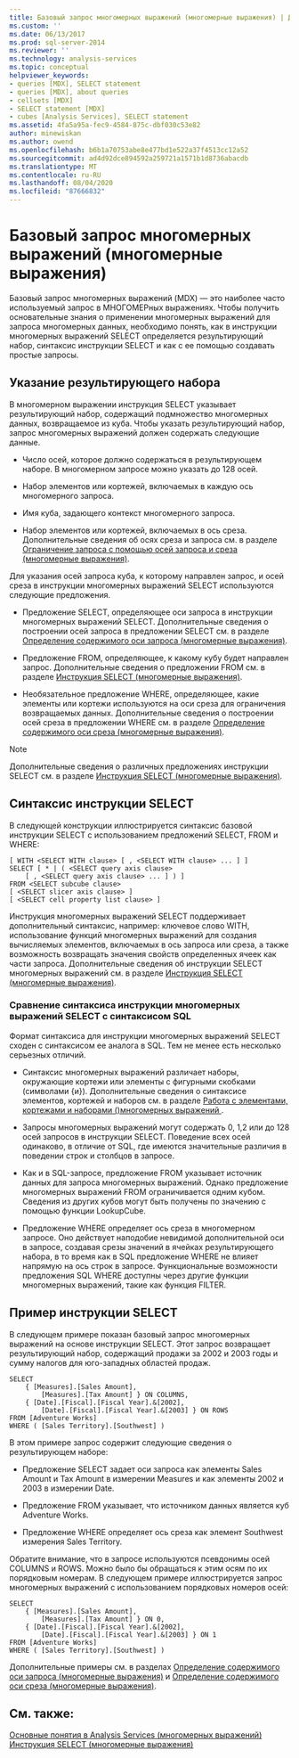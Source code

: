 ```yaml
---
title: Базовый запрос многомерных выражений (многомерные выражения) | Документация Майкрософт
ms.custom: ''
ms.date: 06/13/2017
ms.prod: sql-server-2014
ms.reviewer: ''
ms.technology: analysis-services
ms.topic: conceptual
helpviewer_keywords:
- queries [MDX], SELECT statement
- queries [MDX], about queries
- cellsets [MDX]
- SELECT statement [MDX]
- cubes [Analysis Services], SELECT statement
ms.assetid: 4fa5a95a-fec9-4584-875c-dbf030c53e82
author: minewiskan
ms.author: owend
ms.openlocfilehash: b6b1a70753abe8e477bd1e522a37f4513cc12a52
ms.sourcegitcommit: ad4d92dce894592a259721a1571b1d8736abacdb
ms.translationtype: MT
ms.contentlocale: ru-RU
ms.lasthandoff: 08/04/2020
ms.locfileid: "87666832"
---
```

# <a name="the-basic-mdx-query-mdx"></a>Базовый запрос многомерных выражений (многомерные выражения)
  Базовый запрос многомерных выражений (MDX) — это наиболее часто используемый запрос в МНОГОМЕРных выражениях. Чтобы получить основательные знания о применении многомерных выражений для запроса многомерных данных, необходимо понять, как в инструкции многомерных выражений SELECT определяется результирующий набор, синтаксис инструкции SELECT и как с ее помощью создавать простые запросы.  
  
## <a name="specifying-a-result-set"></a>Указание результирующего набора  
 В многомерном выражении инструкция SELECT указывает результирующий набор, содержащий подмножество многомерных данных, возвращаемое из куба. Чтобы указать результирующий набор, запрос многомерных выражений должен содержать следующие данные.  
  
-   Число осей, которое должно содержаться в результирующем наборе. В многомерном запросе можно указать до 128 осей.  
  
-   Набор элементов или кортежей, включаемых в каждую ось многомерного запроса.  
  
-   Имя куба, задающего контекст многомерного запроса.  
  
-   Набор элементов или кортежей, включаемых в ось среза. Дополнительные сведения об осях среза и запроса см. в разделе [Ограничение запроса с помощью осей запроса и среза (многомерные выражения)](mdx-query-and-slicer-axes-restricting-the-query.md).  
  
 Для указания осей запроса куба, к которому направлен запрос, и осей среза в инструкции многомерных выражений SELECT используются следующие предложения.  
  
-   Предложение SELECT, определяющее оси запроса в инструкции многомерных выражений SELECT. Дополнительные сведения о построении осей запроса в предложении SELECT см. в разделе [Определение содержимого оси запроса (многомерные выражения)](mdx-query-and-slicer-axes-specify-the-contents-of-a-query-axis.md).  
  
-   Предложение FROM, определяющее, к какому кубу будет направлен запрос. Дополнительные сведения о предложении FROM см. в разделе [Инструкция SELECT (многомерные выражения)](/sql/mdx/mdx-data-manipulation-select).  
  
-   Необязательное предложение WHERE, определяющее, какие элементы или кортежи используются на оси среза для ограничения возвращаемых данных. Дополнительные сведения о построении осей среза в предложении WHERE см. в разделе [Определение содержимого оси среза (многомерные выражения)](mdx-query-and-slicer-axes-specify-the-contents-of-a-slicer-axis.md).  
  
> [!NOTE]  
>  Дополнительные сведения о различных предложениях инструкции SELECT см. в разделе [Инструкция SELECT (многомерные выражения)](/sql/mdx/mdx-data-manipulation-select).  
  
## <a name="select-statement-syntax"></a>Синтаксис инструкции SELECT  
 В следующей конструкции иллюстрируется синтаксис базовой инструкции SELECT с использованием предложений SELECT, FROM и WHERE:  
  
```  
[ WITH <SELECT WITH clause> [ , <SELECT WITH clause> ... ] ]   
SELECT [ * | ( <SELECT query axis clause>   
    [ , <SELECT query axis clause> ... ] ) ]  
FROM <SELECT subcube clause>   
[ <SELECT slicer axis clause> ]  
[ <SELECT cell property list clause> ]  
```  
  
 Инструкция многомерных выражений SELECT поддерживает дополнительный синтаксис, например: ключевое слово WITH, использование функций многомерных выражений для создания вычисляемых элементов, включаемых в ось запроса или среза, а также возможность возвращать значения свойств определенных ячеек как части запроса. Дополнительные сведения об инструкции SELECT многомерных выражений см. в разделе [Инструкция SELECT (многомерные выражения)](/sql/mdx/mdx-data-manipulation-select).  
  
### <a name="comparing-the-syntax-of-the-mdx-select-statement-to-sql"></a>Сравнение синтаксиса инструкции многомерных выражений SELECT с синтаксисом SQL  
 Формат синтаксиса для инструкции многомерных выражений SELECT сходен с синтаксисом ее аналога в SQL. Тем не менее есть несколько серьезных отличий.  
  
-   Синтаксис многомерных выражений различает наборы, окружающие кортежи или элементы с фигурными скобками (символами {и}). Дополнительные сведения о синтаксисе элементов, кортежей и наборов см. в разделе [Работа с элементами, кортежами и наборами &#40;&#41;многомерных выражений ](working-with-members-tuples-and-sets-mdx.md).  
  
-   Запросы многомерных выражений могут содержать 0, 1,2 или до 128 осей запросов в инструкции SELECT. Поведение всех осей одинаково, в отличие от SQL, где имеются значительные различия в поведении строк и столбцов в запросе.  
  
-   Как и в SQL-запросе, предложение FROM указывает источник данных для запроса многомерных выражений. Однако предложение многомерных выражений FROM ограничивается одним кубом. Сведения из других кубов могут быть получены по значению с помощью функции LookupCube.  
  
-   Предложение WHERE определяет ось среза в многомерном запросе. Оно действует наподобие невидимой дополнительной оси в запросе, создавая срезы значений в ячейках результирующего набора, в то время как в SQL предложение WHERE не влияет напрямую на ось строк в запросе. Функциональные возможности предложения SQL WHERE доступны через другие функции многомерных выражений, такие как функция FILTER.  
  
## <a name="select-statement-example"></a>Пример инструкции SELECT  
 В следующем примере показан базовый запрос многомерных выражений на основе инструкции SELECT. Этот запрос возвращает результирующий набор, содержащий продажи за 2002 и 2003 годы и сумму налогов для юго-западных областей продаж.  
  
```  
SELECT  
    { [Measures].[Sales Amount],   
        [Measures].[Tax Amount] } ON COLUMNS,  
    { [Date].[Fiscal].[Fiscal Year].&[2002],   
        [Date].[Fiscal].[Fiscal Year].&[2003] } ON ROWS  
FROM [Adventure Works]  
WHERE ( [Sales Territory].[Southwest] )  
```  
  
 В этом примере запрос содержит следующие сведения о результирующем наборе:  
  
-   Предложение SELECT задает оси запроса как элементы Sales Amount и Tax Amount в измерении Measures и как элементы 2002 и 2003 в измерении Date.  
  
-   Предложение FROM указывает, что источником данных является куб Adventure Works.  
  
-   Предложение WHERE определяет ось среза как элемент Southwest измерения Sales Territory.  
  
 Обратите внимание, что в запросе используются псевдонимы осей COLUMNS и ROWS. Можно было бы обращаться к этим осям по их порядковым номерам. В следующем примере иллюстрируется запрос многомерных выражений с использованием порядковых номеров осей:  
  
```  
SELECT  
    { [Measures].[Sales Amount],   
        [Measures].[Tax Amount] } ON 0,  
    { [Date].[Fiscal].[Fiscal Year].&[2002],   
        [Date].[Fiscal].[Fiscal Year].&[2003] } ON 1  
FROM [Adventure Works]  
WHERE ( [Sales Territory].[Southwest] )  
```  
  
 Дополнительные примеры см. в разделах [Определение содержимого оси запроса (многомерные выражения)](mdx-query-and-slicer-axes-specify-the-contents-of-a-query-axis.md) и [Определение содержимого оси среза (многомерные выражения)](mdx-query-and-slicer-axes-specify-the-contents-of-a-slicer-axis.md).  
  
## <a name="see-also"></a>См. также:  
 [Основные понятия в Analysis Services &#40;многомерных выражений&#41;](../key-concepts-in-mdx-analysis-services.md)   
 [Инструкция SELECT (многомерные выражения)](/sql/mdx/mdx-data-manipulation-select)  
  
  

